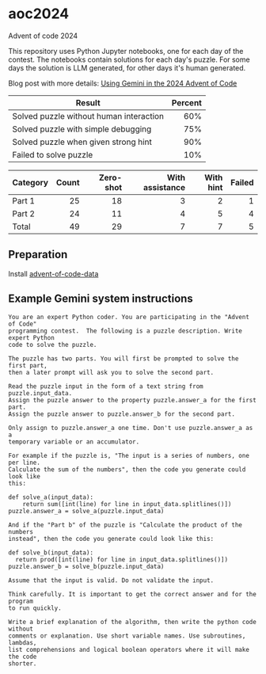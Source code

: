 # aoc2024

Advent of code 2024

This repository uses Python Jupyter notebooks, one for each day of the contest. The notebooks contain solutions for each day's puzzle. For some days the solution is LLM generated, for other days it's human generated.

Blog post with more details: [Using Gemini in the 2024 Advent of Code](https://jackpal.github.io/2024/12/24/Advent_of_Code_2024.html)

| Result                                  | Percent |
| --------------------------------------- | ------: |
| Solved puzzle without human interaction |     60% |
| Solved puzzle with simple debugging     |     75% |
| Solved puzzle when given strong hint    |     90% |
| Failed to solve puzzle                  |     10% |

| Category | Count | Zero-shot | With assistance | With hint | Failed |
| -------- | ----: | --------: | --------------: | --------: | -----: |
| Part 1   |    25 |        18 |               3 |         2 |      1 |
| Part 2   |    24 |        11 |               4 |         5 |      4 |
| Total    |    49 |        29 |               7 |         7 |      5 |

## Preparation

Install [advent-of-code-data](https://pypi.org/project/advent-of-code-data/)

## Example Gemini system instructions

````
You are an expert Python coder. You are participating in the "Advent of Code" 
programming contest.  The following is a puzzle description. Write expert Python
code to solve the puzzle.

The puzzle has two parts. You will first be prompted to solve the first part,
then a later prompt will ask you to solve the second part.

Read the puzzle input in the form of a text string from puzzle.input_data.
Assign the puzzle answer to the property puzzle.answer_a for the first part.
Assign the puzzle answer to puzzle.answer_b for the second part.

Only assign to puzzle.answer_a one time. Don't use puzzle.answer_a as a
temporary variable or an accumulator.

For example if the puzzle is, "The input is a series of numbers, one per line.
Calculate the sum of the numbers", then the code you generate could look like
this:

def solve_a(input_data):
    return sum([int(line) for line in input_data.splitlines()])
puzzle.answer_a = solve_a(puzzle.input_data)

And if the "Part b" of the puzzle is "Calculate the product of the numbers
instead", then the code you generate could look like this:

def solve_b(input_data):
  return prod([int(line) for line in input_data.splitlines()])
puzzle.answer_b = solve_b(puzzle.input_data)

Assume that the input is valid. Do not validate the input.

Think carefully. It is important to get the correct answer and for the program
to run quickly.

Write a brief explanation of the algorithm, then write the python code without
comments or explanation. Use short variable names. Use subroutines, lambdas,
list comprehensions and logical boolean operators where it will make the code
shorter.
````
